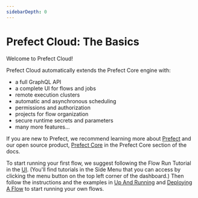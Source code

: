 ```yaml
---
sidebarDepth: 0
---
```


# Prefect Cloud: The Basics

Welcome to Prefect Cloud!

Prefect Cloud automatically extends the Prefect Core engine with:

- a full GraphQL API
- a complete UI for flows and jobs
- remote execution clusters
- automatic and asynchronous scheduling
- permissions and authorization
- projects for flow organization
- secure runtime secrets and parameters
- many more features...

If you are new to Prefect, we recommend learning more about [Prefect](docs.prefect.io/core/welcome/what_is_prefect.html) and our open source product, [Prefect Core](docs.prefect.io/core/) in the Prefect Core section of the docs.

To start running your first flow, we suggest following the Flow Run Tutorial in the [UI](https://cloud.prefect.io). (You'll find tutorials in the Side Menu that you can access by clicking the menu button on the top left corner of the dashboard.) Then follow the instructions and the examples in [Up And Running](docs.prefect.io/cloud/upandrunning.html) and [Deploying A Flow](docs.prefect.io/cloud/flow-deploy.html) to start running your own flows.
